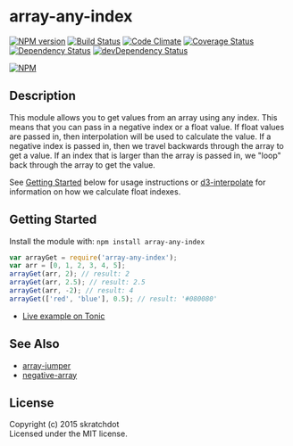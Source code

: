 # array-any-index

[![NPM version](https://badge.fury.io/js/array-any-index.svg)](http://badge.fury.io/js/array-any-index)
[![Build Status](https://travis-ci.org/skratchdot/array-any-index.png?branch=master)](https://travis-ci.org/skratchdot/array-any-index)
[![Code Climate](https://codeclimate.com/github/skratchdot/array-any-index.png)](https://codeclimate.com/github/skratchdot/array-any-index)
[![Coverage Status](https://coveralls.io/repos/skratchdot/array-any-index/badge.svg?branch=master&service=github)](https://coveralls.io/github/skratchdot/array-any-index?branch=master)
[![Dependency Status](https://david-dm.org/skratchdot/array-any-index.svg)](https://david-dm.org/skratchdot/array-any-index)
[![devDependency Status](https://david-dm.org/skratchdot/array-any-index/dev-status.svg)](https://david-dm.org/skratchdot/array-any-index#info=devDependencies)

[![NPM](https://nodei.co/npm/array-any-index.png)](https://npmjs.org/package/array-any-index)


## Description

This module allows you to get values from an array using any index.  This means
that you can pass in a negative index or a float value.  If float values are
passed in, then interpolation will be used to calculate the value. If a negative
index is passed in, then we travel backwards through the array to get a value.
If an index that is larger than the array is passed in, we "loop" back through
the array to get the value.

See [Getting Started](#getting-started) below for usage instructions or
[d3-interpolate](https://github.com/d3/d3-interpolate) for information on how
we calculate float indexes.


## Getting Started

Install the module with: `npm install array-any-index`

```javascript
var arrayGet = require('array-any-index');
var arr = [0, 1, 2, 3, 4, 5];
arrayGet(arr, 2); // result: 2
arrayGet(arr, 2.5); // result: 2.5
arrayGet(arr, -2); // result: 4
arrayGet(['red', 'blue'], 0.5); // result: '#080080'
```

- [Live example on Tonic](https://tonicdev.com/npm/array-any-index)


## See Also

- [array-jumper](https://www.npmjs.com/package/array-jumper)
- [negative-array](https://www.npmjs.com/package/negative-array)


## License

Copyright (c) 2015 skratchdot  
Licensed under the MIT license.
